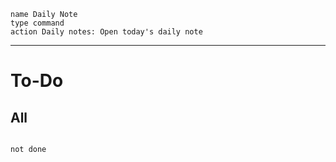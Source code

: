 ```button
name Daily Note
type command
action Daily notes: Open today's daily note
```
***
# To-Do
## All
```tasks

not done
```
